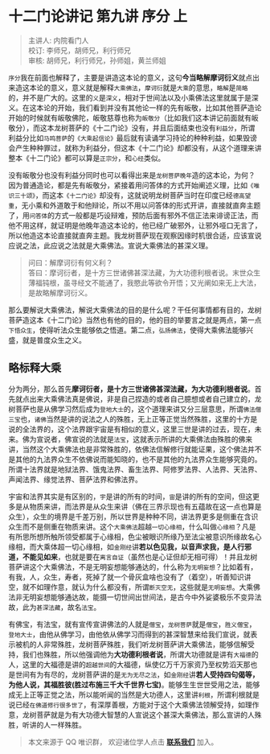 # 十二门论讲记 第九讲 序分 上

> 主讲人: 内院看门人 <br />
> 校订: 李师兄，胡师兄，利行师兄 <br />
> 审核: 胡师兄，利行师兄，孙师姐，黄兰师姐 <br />

`序分`我在前面也解释了，主要是讲造这本论的意义，这句**今当略解摩诃衍义**就点出来造这本论的意义，意义就是解释`大乘佛法`，`摩诃衍`就是`大乘`的意思，`略解`是`简略`的，并不是广大的。这里的`义`是`深义`，相对于世间法以及小乘佛法这里就属于是深义。在这本论的开始，我们看到并没有其他论一样的先有皈敬，比如其他菩萨造论开始的时候就有皈敬佛陀，皈敬慈尊也称为`皈敬分`（比如我们这本讲记前面就有皈敬分），而这本龙树菩萨的《十二门论》没有，并且后面结束也没有`利益分`，所谓利益分比如`马鸣菩萨`的`《大乘起信论》`最后就有读诵学习持论的种种利益，如果毁谤会产生种种罪过，就称为利益分，但这本《十二门论》却都没有，从这个道理来讲整本《十二门论》都可以算是`正宗分`，和`心经`类似。

没有皈敬分也没有利益分同时也可以看得出来是`龙树菩萨晚年`造的这本论，为何？因为普通造论，都是先有皈敬分，紧接着用问答体的方式开始阐述义理，比如`《唯识三十颂》`，而这本`《十二门论》`却没有，这就说明龙树菩萨当时在印度已经`德高望重`，无小乘和外道敢于和他辩论，所以不用以问答体的形式开讲，直接就直奔主题了，用`问答体`的方式一般都是巧设辩难，预防后面有邪外不信正法来诽谤正法，而他不用这样，就证明是他晚年造这本论的，他已经广破邪外，让邪外哑口无言了，所以他造这本论直接就直奔主题。我龙树菩萨现在观察因缘时机很合适，应该宣说应说之法，此应说之法就是大乘佛法。宣说大乘佛法的甚深义理。


> 问曰：解摩诃衍有何义利？</br>
> 答曰：摩诃衍者，是十方三世诸佛甚深法藏，为大功德利根者说。末世众生薄福钝根，虽寻经文不能通了，我愍此等欲令开悟；又光阐如来无上大法，是故略解摩诃衍义。

那么要解说大乘佛法，解说大乘佛法的目的是什么呢？干任何事情都有目的，龙树菩萨造这本《十二门论》当然也有他的目的，他的目的举要言之就是两点，第一点`下悟众生`，使得听法众生能够依之悟道。第二点，`弘扬佛法`，使得大乘佛法能够兴盛，就是普度众生之义。

## 略标释大乘

分为两分，那么首先**摩诃衍者，是十方三世诸佛甚深法藏，为大功德利根者说**。首先就点出来大乘佛法真是佛说，非是自己捏造的或者自己臆想或者自己建立的，龙树菩萨也是从佛学习然后成为`登地大士`的，这个道理来讲又分三层意思，所谓`佛法僧三宝`也，`诸佛`当然是讲的说法之人的殊胜，无上正等正觉当然殊胜，这里的十方是说的全法界的，这个法界跟宇宙是有相似的意义，这里三世是讲的过去，现在，未来。佛为宣说者，佛宣说的法就是`法宝`，这就表示所讲的大乘佛法由殊胜的佛来讲，当然这个大乘佛法也是非常殊胜的，依佛法信解修行就能证果，这个佛法并不是其他的九法界众生不依佛说而能知晓的，也不是其他的九法界众生能够究竟的。所谓十法界就是地狱法界、饿鬼法界、畜生法界、阿修罗法界、人法界、天法界、声闻法界、缘觉法界、菩萨法界和佛法界。

宇宙和法界其实是有区别的，`宇`是讲的所有的时间，`宙`是讲的所有的空间，但这更多是从物质来讲，而法界是从众生来讲（佛在三界示现也有五蕴故在这一点也算是众生），众生的境界是千差万别，所以世界是种种不同，讲法界更多是侧重在含识众生而不是侧重在物质来讲。这个`大乘佛法`超越`一切心缘相`，什么叫做`心缘相`？凡是有所思所想所触所领受都属于心缘相，色尘被眼识所缘乃至法尘被意识所缘故名心缘相，而大乘体超一切心缘相，如`金刚经`讲**若以色见我，以音声求我，是人行邪道，不能见如来**，也就是要在`离言自证`（虽然也是心证但却无相可得）！并且龙树菩萨讲这个大乘佛法，不是无明妄想能够通达的，什么称为`无明妄想`？比如着有，有我，人，众生，寿者，死掉了就一个骨灰盒啥也没有了（着空），听善知识讲空，就不如理作意，就认为什么都没有，所谓`断灭空无`，这些就是`无明妄想`。大乘佛法非无明妄想能够通达故，能摄一切世间出世间法，是古今中外娑婆极乐不变异法故，此为`甚深法藏`，故名`法宝`。

有佛宝，有法宝，就有宣传宣讲佛法的人就是`僧宝`，`龙树菩萨`就是`僧宝`，`胜义僧宝`，`登地大士`，由他从佛学习，由他依从佛学习而得到的甚深智慧来给我们宣说，就表示被机的人非常殊胜，龙树菩萨殊胜，我们听龙树菩萨讲大乘佛法，能够信解受持，我们也殊胜，所以他强调他为**大功德利根者说**，所谓大功德就是讲有`大福德`的人，这里的大福德是讲的`超越世间`的大福德，纵使亿万千万家资乃至权势滔天那也是世间有为有尽的，龙树菩萨讲的是`无为无尽之法`，如`金刚经`讲**若人受持四句偈等，为他人说，其福胜彼(胜过布施三千大千世界七宝)**。能够生生世世受用之法，能够成无上正等正觉之法，所以能听闻的当然是大功德人，这里讲`利根`，所谓利根就是说已经`在佛道修行很多世了`，有深厚善根，方能对于这个大乘佛法领解受持，如理作意，龙树菩萨就是为有大功德大智慧的人宣说这个甚深大乘佛法，那么宣讲的人殊胜，听讲的人一样殊胜。

> 本文来源于 QQ 唯识群， 欢迎诸位学人点击 **[联系我们](https://mp.weixin.qq.com/s/lZCfWjmLjgNR165Tx4_bCQ)** 加入。

